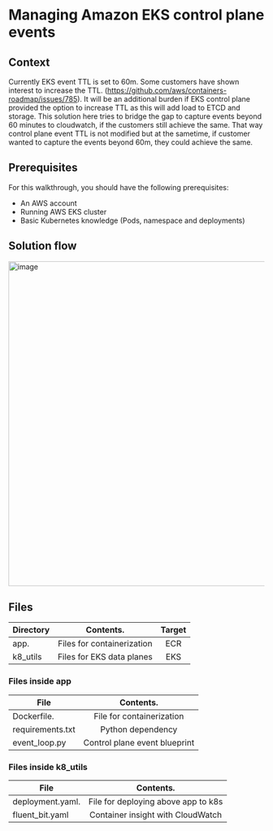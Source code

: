 # Managing Amazon EKS control plane events


## Context
Currently EKS event TTL is set to 60m. Some customers have shown interest to increase the TTL. (https://github.com/aws/containers-roadmap/issues/785). It will be an additional burden if EKS control plane provided the option to increase TTL as this will add load to ETCD and storage. This solution here tries to bridge the gap to capture events beyond 60 minutes to cloudwatch, if the customers still achieve the same. That way control plane event TTL is not modified but at the sametime, if customer wanted to capture the events beyond 60m, they could achieve the same.


## Prerequisites

For this walkthrough, you should have the following prerequisites: 

* An AWS account 
* Running AWS EKS cluster 
* Basic Kubernetes knowledge (Pods, namespace and deployments)

## Solution flow

<img width="639" alt="image" src="https://user-images.githubusercontent.com/1725781/159606567-abc3273c-2803-40a3-ac3b-dd4bbbd67334.png">



## Files

| Directory     | Contents.     |Target|
| ------------- |:-------------:|:--------:|
| app.          | Files for containerization     |ECR|
| k8_utils      | Files for EKS data planes  |EKS |

### Files inside app

| File     | Contents.     |
| ------------- |:-------------:|
| Dockerfile.          | File for containerization     |
| requirements.txt      | Python dependency |
| event_loop.py | Control plane event blueprint|


### Files inside k8_utils

| File     | Contents.     |
| ------------- |:-------------:|
| deployment.yaml.          | File for deploying above app to k8s    |
| fluent_bit.yaml      | Container insight with CloudWatch |
